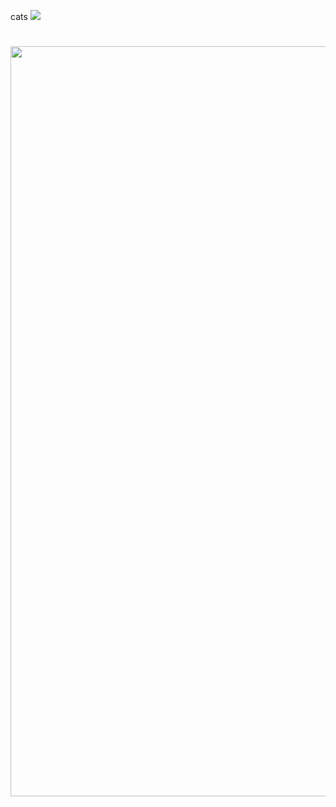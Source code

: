 <p> cats <img src="https://images-wixmp-ed30a86b8c4ca887773594c2.wixmp.com/f/7c553a37-8b32-4e8d-9887-5c90db01fab6/dbbf082-1bda21ca-ef3f-4630-9552-8c7f73f458ab.gif?token=eyJ0eXAiOiJKV1QiLCJhbGciOiJIUzI1NiJ9.eyJzdWIiOiJ1cm46YXBwOjdlMGQxODg5ODIyNjQzNzNhNWYwZDQxNWVhMGQyNmUwIiwiaXNzIjoidXJuOmFwcDo3ZTBkMTg4OTgyMjY0MzczYTVmMGQ0MTVlYTBkMjZlMCIsIm9iaiI6W1t7InBhdGgiOiJcL2ZcLzdjNTUzYTM3LThiMzItNGU4ZC05ODg3LTVjOTBkYjAxZmFiNlwvZGJiZjA4Mi0xYmRhMjFjYS1lZjNmLTQ2MzAtOTU1Mi04YzdmNzNmNDU4YWIuZ2lmIn1dXSwiYXVkIjpbInVybjpzZXJ2aWNlOmZpbGUuZG93bmxvYWQiXX0.kvyTZafSrVj588HI0odF2WGB8T7rpkrNHqGgpomLBR0"></img> </p>
<h1 align="center">
  <a><img align="center" src="https://github-readme-stats.vercel.app/api?username=scorp1on-0&show_icons=true&locale=en&theme=dark&border_radius=15&hide_border=true&title_color=90acd0" alt="scorp1on-0" width="1200" /></a>
</h1>
